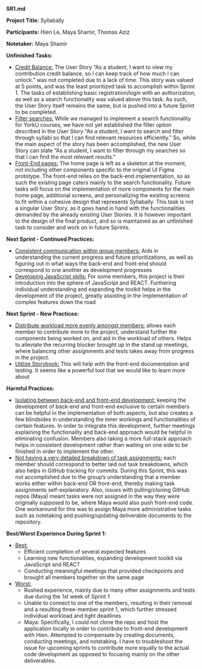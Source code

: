 **SR1.md** <br>

**Project Title:** Syllabally <br> 

**Participants:** Hien Le, Maya Shamir, Thomas Aziz <br>

**Notetaker:** Maya Shamir <br>

**Unfinished Tasks:**
- <ins>Credit Balance:</ins> The User Story “As a student, I want to view my contribution credit balance, so I can keep track of how much I can unlock.” was not completed due to a lack of time. This story was valued at 5 points, and was the least prioritized task to accomplish within Sprint 1. The tasks of establishing basic registration/login with an authorization, as well as a search functionality was valued above this task. As such, the User Story itself remains the same, but is pushed into a future Sprint to be completed.
- <ins>Filter searches:</ins> While we managed to implement a search functionality for YorkU courses, we have not yet established the filter option described in the User Story “As a student, I want to search and filter through syllabi so that I can find relevant resources efficiently.” So, while the main aspect of the story has been accomplished, the new User Story can state “As a student, I want to filter through my searches so that I can find the most relevant results.”
- <ins>Front-End pages:</ins> The home page is left as a skeleton at the moment, not including other components specific to the original UI Figma prototype. The front-end relies on the back-end implementation, so as such the existing page caters mainly to the search functionality. Future tasks will focus on the implementation of more components for the main home page, additional screens, and personalizing the existing screens to fit within a cohesive design that represents Syllabally. This task is not a singular User Story, as it goes hand in hand with the functionalities demanded by the already existing User Stories. It is however important to the design of the final product, and so is maintained as an unfinished task to consider and work on in future Sprints. <br>

**Next Sprint - Continued Practices:**
- <ins>Consistent communication within group members:</ins> Aids in understanding the current progress and future prioritizations, as well as figuring out in what ways the back-end and front-end should correspond to one another as development progresses
- <ins>Developing JavaScript skills:</ins> For some members, this project is their introduction into the sphere of JavaScript and REACT. Furthering individual understanding and expanding the toolkit helps in the development of the project, greatly assisting in the implementation of complex features down the road <br>

**Next Sprint - New Practices:**
- <ins>Distribute workload more evenly amongst members:</ins> allows each member to contribute more to the project, understand further the components being worked on, and aid in the workload of others. Helps to alleviate the recurring blocker brought up in the stand up meetings, where balancing other assignments and tests takes away from progress in the project. 
- <ins>Utilize Storybook:</ins> This will help with the front-end documentation and testing. It seems like a powerful tool that we would like to learn more about <br>

**Harmful Practices:**
- <ins>Isolating between back-end and front-end development:</ins> keeping the development of back-end and front-end exclusive to certain members can be helpful in the implementation of both aspects, but also creates a few blindsides in understanding the inner workings and functionalities of certain features. In order to integrate this development, further meetings explaining the functionality and back-end approach would be helpful in eliminating confusion. Members also taking a more full-stack approach helps in consistent development rather than waiting on one side to be finished in order to implement the other. 
- <ins>Not having a very detailed breakdown of task assignments:</ins> each member should correspond to better laid out task breakdowns, which also helps in GitHub tracking for commits. During this Sprint, this was not accomplished due to the group’s understanding that a member works either within back-end OR front-end, thereby making task assignments self-explanatory. Also, issues with pulling/cloning GitHub repos (Maya) meant tasks were not assigned in the way they were originally supposed to be, where Maya would also push front-end code. One workaround for this was to assign Maya more administrative tasks such as notetaking and pushing/updating deliverable documents to the repository. <br>

**Best/Worst Experience During Sprint 1:**
- <ins>Best:</ins>
  - Efficient completion of several expected features
  - Learning new functionalities, expanding development toolkit via JavaScript and REACT
  - Conducting meaningful meetings that provided checkpoints and brought all members together on the same page
- <ins>Worst:</ins>
  - Rushed experience, mainly due to many other assignments and tests due during the 1st week of Sprint 1
  - Unable to connect to one of the members, resulting in their removal and a resulting three-member sprint 1, which further stressed individual workload and tight deadlines
  - Maya: Specifically, I could not clone the repo and host the application locally in order to contribute to front-end development with Hien. Attempted to compensate by       creating documents, conducting meetings, and notetaking. I have to troubleshoot the issue for upcoming sprints to contribute more equally to the actual code development     as opposed to focusing mainly on the other deliverables.  

